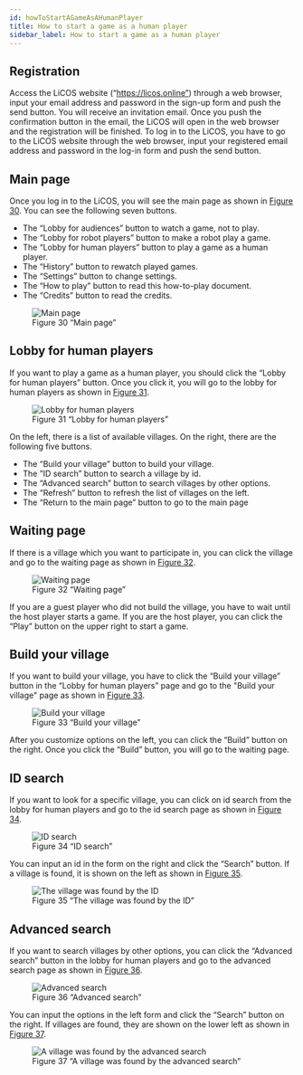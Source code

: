 ```yaml
---
id: howToStartAGameAsAHumanPlayer
title: How to start a game as a human player
sidebar_label: How to start a game as a human player
---
```

## Registration

Access the LiCOS website (“https://licos.online”) through a web browser, input your email address and password in the sign-up form and push the send button. You will receive an invitation email. Once you push the confirmation button in the email, the LiCOS will open in the web browser and the registration will be finished. To log in to the LiCOS, you have to go to the LiCOS website through the web browser, input your registered email address and password in the log-in form and push the send button.

## Main page

Once you log in to the LiCOS, you will see the main page as shown in [Figure 30](#figure30). You can see the following seven buttons.

- The “Lobby for audiences” button to watch a game, not to play.
- The “Lobby for robot players” button to make a robot play a game.
- The “Lobby for human players” button to play a game as a human player.
- The “History” button to rewatch played games.
- The “Settings” button to change settings.
- The “How to play” button to read this how-to-play document.
- The “Credits” button to read the credits.

<figure id="figure30">
  <img
    alt="Main page"
    src="/img/mainPage.png"
  >
  <figcaption>Figure 30 “Main page”</figcaption>
</figure>

## Lobby for human players

If you want to play a game as a human player, you should click the “Lobby for human players” button. Once you click it, you will go to the lobby for human players as shown in [Figure 31](#figure31).

<figure id="figure31">
  <img
    alt="Lobby for human players"
    src="/img/humanLobby.png"
  >
  <figcaption>Figure 31 “Lobby for human players”</figcaption>
</figure>

On the left, there is a list of available villages. On the right, there are the following five buttons.
- The “Build your village” button to build your village.
- The ”ID search” button to search a village by id.
- The “Advanced search” button to search villages by other options.
- The “Refresh” button to refresh the list of villages on the left.
- The “Return to the main page” button to go to the main page

## Waiting page

If there is a village which you want to participate in, you can click the village and go to the waiting page as shown in [Figure 32](#figure32). 

<figure id="figure32">
  <img
    alt="Waiting page"
    src="/img/waitingPage.png"
  >
  <figcaption>Figure 32 “Waiting page”</figcaption>
</figure>

If you are a guest player who did not build the village, you have to wait until the host player starts a game. If you are the host player, you can click the “Play” button on the upper right to start a game.

## Build your village

If you want to build your village, you have to click the “Build your village” button in the “Lobby for human players” page and go to the "Build your village" page as shown in [Figure 33](#figure33).

<figure id="figure33">
  <img
    alt="Build your village"
    src="/img/buildVillage.png"
  >
  <figcaption>Figure 33 “Build your village”</figcaption>
</figure>

After you customize options on the left, you can click the “Build” button on the right. Once you click the “Build” button, you will go to the waiting page.

## ID search

If you want to look for a specific village, you can click on id search from the lobby for human players and go to the id search page as shown in [Figure 34](#figure34).

<figure id="figure34">
  <img
    alt="ID search"
    src="/img/idSearch1.png"
  >
  <figcaption>Figure 34 “ID search”</figcaption>
</figure>

You can input an id in the form on the right and click the “Search” button. If a village is found, it is shown on the left as shown in [Figure 35](#figure35).

<figure id="figure35">
  <img
    alt="The village was found by the ID"
    src="/img/idSearch2.png"
  >
  <figcaption>Figure 35 “The village was found by the ID”</figcaption>
</figure>

## Advanced search

If you want to search villages by other options, you can click the “Advanced search” button in the lobby for human players and go to the advanced search page as shown in [Figure 36](#figure36).

<figure id="figure36">
  <img
    alt="Advanced search"
    src="/img/advancedSearch1.png"
  >
  <figcaption>Figure 36 “Advanced search”</figcaption>
</figure>

You can input the options in the left form and click the “Search” button on the right. If villages are found, they are shown on the lower left as shown in [Figure 37](#figure37).

<figure id="figure37">
  <img
    alt="A village was found by the advanced search"
    src="/img/advancedSearch2.png"
  >
  <figcaption>Figure 37 “A village was found by the advanced search”</figcaption>
</figure>